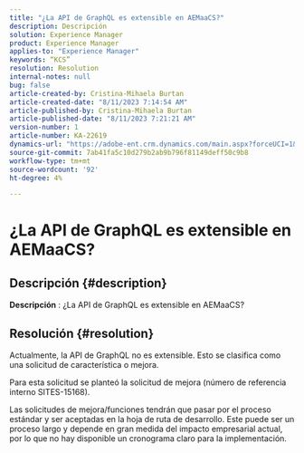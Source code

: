 ```yaml
---
title: "¿La API de GraphQL es extensible en AEMaaCS?"
description: Descripción
solution: Experience Manager
product: Experience Manager
applies-to: "Experience Manager"
keywords: “KCS”
resolution: Resolution
internal-notes: null
bug: false
article-created-by: Cristina-Mihaela Burtan
article-created-date: "8/11/2023 7:14:54 AM"
article-published-by: Cristina-Mihaela Burtan
article-published-date: "8/11/2023 7:21:21 AM"
version-number: 1
article-number: KA-22619
dynamics-url: "https://adobe-ent.crm.dynamics.com/main.aspx?forceUCI=1&pagetype=entityrecord&etn=knowledgearticle&id=6d5666bf-1638-ee11-bdf4-6045bd006b25"
source-git-commit: 7ab41fa5c10d279b2ab9b796f81149deff50c9b8
workflow-type: tm+mt
source-wordcount: '92'
ht-degree: 4%

---
```


# ¿La API de GraphQL es extensible en AEMaaCS?

## Descripción {#description}


<b>Descripción</b> : ¿La API de GraphQL es extensible en AEMaaCS?


## Resolución {#resolution}


Actualmente, la API de GraphQL no es extensible. Esto se clasifica como una solicitud de característica o mejora.



Para esta solicitud se planteó la solicitud de mejora (número de referencia interno SITES-15168).

Las solicitudes de mejora/funciones tendrán que pasar por el proceso estándar y ser aceptadas en la hoja de ruta de desarrollo. Este puede ser un proceso largo y depende en gran medida del impacto empresarial actual, por lo que no hay disponible un cronograma claro para la implementación.

